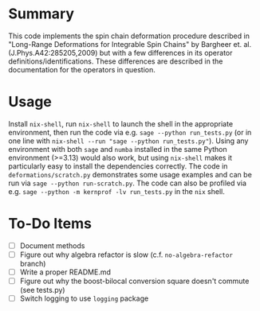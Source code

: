 # Summary
This code implements the spin chain deformation procedure described in "Long-Range Deformations for Integrable Spin Chains" by Bargheer et. al.
(J.Phys.A42:285205,2009) but with a few differences in its operator definitions/identifications. These differences are described in the documentation for the operators in question.


# Usage
Install `nix-shell`, run `nix-shell` to launch the shell in the appropriate environment, then run the code via e.g. `sage --python run_tests.py` (or in one line with `nix-shell --run "sage --python run_tests.py"`). Using any environment with both `sage` and `numba` installed in the same Python environment (>=3.13) would also work, but using `nix-shell` makes it particularly easy to install the dependencies correctly. The code in `deformations/scratch.py` demonstrates some usage examples and can be run via `sage --python run-scratch.py`. The code can also be profiled via e.g. `sage --python -m kernprof -lv run_tests.py` in the `nix` shell.


# To-Do Items
- [ ] Document methods
- [ ] Figure out why algebra refactor is slow (c.f. `no-algebra-refactor` branch)
- [ ] Write a proper README.md
- [ ] Figure out why the boost-bilocal conversion square doesn't commute (see tests.py)
- [ ] Switch logging to use `logging` package